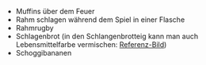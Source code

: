 -   Muffins über dem Feuer
-   Rahm schlagen während dem Spiel in einer Flasche
-   Rahmrugby
-   Schlagenbrot (in den Schlangenbrotteig kann man auch Lebensmittelfarbe vermischen: [Referenz-Bild](https://www.instagram.com/p/Ci0NY4AssUg/))
-   Schoggibananen